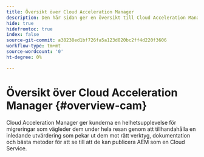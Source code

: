 ```yaml
---
title: Översikt över Cloud Acceleration Manager
description: Den här sidan ger en översikt till Cloud Acceleration Manager.
hide: true
hidefromtoc: true
index: false
source-git-commit: a38238ed1bf726fa5a123d820bc2ff4d220f3606
workflow-type: tm+mt
source-wordcount: '0'
ht-degree: 0%

---
```



# Översikt över Cloud Acceleration Manager {#overview-cam}

Cloud Acceleration Manager ger kunderna en helhetsupplevelse för migreringar som vägleder dem under hela resan genom att tillhandahålla en inledande utvärdering som pekar ut dem mot rätt verktyg, dokumentation och bästa metoder för att se till att de kan publicera AEM som en Cloud Service.